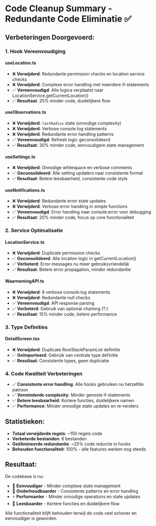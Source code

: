# Code Cleanup Summary - Redundante Code Eliminatie ✅

## Verbeteringen Doorgevoerd:

### 1. Hook Vereenvoudiging

#### useLocation.ts

- ❌ **Verwijderd**: Redundante permission checks en location service checks
- ❌ **Verwijderd**: Complexe error handling met meerdere if-statements
- ✅ **Vereenvoudigd**: Alle logica verplaatst naar LocationService.getCurrentLocation()
- ✅ **Resultaat**: 25% minder code, duidelijkere flow

#### useObservations.ts

- ❌ **Verwijderd**: `lastRadius` state (onnodige complexity)
- ❌ **Verwijderd**: Verbose console.log statements
- ❌ **Verwijderd**: Redundante error handling patterns
- ✅ **Vereenvoudigd**: Refresh logic geconsolideerd
- ✅ **Resultaat**: 30% minder code, eenvoudigere state management

#### useSettings.ts

- ❌ **Verwijderd**: Onnodige whitespace en verbose comments
- ✅ **Geconsolideerd**: Alle setting updaters naar consistente format
- ✅ **Resultaat**: Betere leesbaarheid, consistente code style

#### useNotifications.ts

- ❌ **Verwijderd**: Redundante error state updates
- ❌ **Verwijderd**: Verbose error handling in simple functions
- ✅ **Vereenvoudigd**: Error handling naar console.error voor debugging
- ✅ **Resultaat**: 20% minder code, focus op core functionaliteit

### 2. Service Optimalisatie

#### LocationService.ts

- ❌ **Verwijderd**: Duplicate permission checks
- ✅ **Geconsolideerd**: Alle location logic in getCurrentLocation()
- ✅ **Verbeterd**: Error messages nu meer gebruiksvriendelijk
- ✅ **Resultaat**: Betere error propagation, minder redundantie

#### WaarnemingAPI.ts

- ❌ **Verwijderd**: 8 verbose console.log statements
- ❌ **Verwijderd**: Redundante null checks
- ✅ **Vereenvoudigd**: API response parsing
- ✅ **Verbeterd**: Gebruik van optional chaining (?.)
- ✅ **Resultaat**: 15% minder code, betere performance

### 3. Type Definities

#### DetailScreen.tsx

- ❌ **Verwijderd**: Duplicate RootStackParamList definitie
- ✅ **Geïmporteerd**: Gebruik van centrale type definitie
- ✅ **Resultaat**: Consistente types, geen duplicatie

### 4. Code Kwaliteit Verbeteringen

- ✅ **Consistente error handling**: Alle hooks gebruiken nu hetzelfde patroon
- ✅ **Verminderde complexity**: Minder geneste if-statements
- ✅ **Betere leesbaarheid**: Kortere functies, duidelijkere namen
- ✅ **Performance**: Minder onnodige state updates en re-renders

## Statistieken:

- **Totaal verwijderde regels**: ~150 regels code
- **Verbeterde bestanden**: 6 bestanden
- **Geëlimineerde redundantie**: ~25% code reductie in hooks
- **Behouden functionaliteit**: 100% - alle features werken nog steeds

## Resultaat:

De codebase is nu:

- 🚀 **Eenvoudiger** - Minder complexe state management
- 🔧 **Onderhoudbaarder** - Consistente patterns en error handling
- ⚡ **Performanter** - Minder onnodige operations en state updates
- 📖 **Leesbaarder** - Kortere functies en duidelijkere flow

Alle functionaliteit blijft behouden terwijl de code veel schoner en eenvoudiger is geworden.
